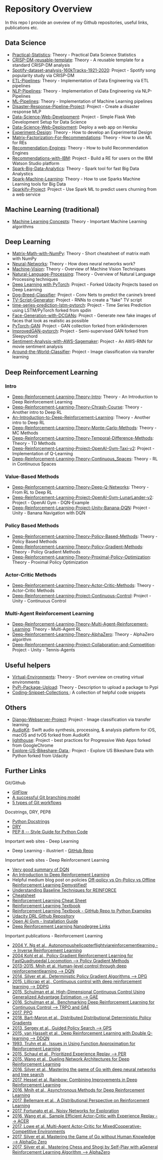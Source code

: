 
[image1]: assets/1.png

# Repository Overview
In this repo I provide an oveview of my Github repositories, useful links, publications etc.

## Data Science
- [Practical-Statistics](https://github.com/ddhartma/Practical-Statistics): Theory - Practical Data Science Statistics 
- [CRISP-DM-reusable-template](https://github.com/ddhartma/CRISP-DM-reusable-template): Theory - A reusable template for a standard CRISP-DM analysis 
- [Spotify-dataset-analysis-160kTracks-1921-2020](https://github.com/ddhartma/Spotify-dataset-analysis-160kTracks-1921-2020):  Project - Spotify song popularity study via CRISP-DM
- [ETL-Pipelines](https://github.com/ddhartma/ETL-Pipelines): Theory - Implementation of Data Engineering via ETL pipelines 
- [NLP-Pipelines](https://github.com/ddhartma/NLP-Pipelines): Theory - Implementation of Data Engineering via NLP-Pipelines 
- [ML-Pipelines](https://github.com/ddhartma/ML-Pipelines): Theory - Implementation of Machine Learning pipelines 
- [Disaster-Response-Pipeline-Project](https://github.com/ddhartma/Disaster-Response-Pipeline-Project): Project - Create a disaster response MLP
- [Data-Science-Web-Development](https://github.com/ddhartma/Data-Science-Web-Development): Project - Simple Flask Web Development Setup for Data Science 
- [Data-Science-Web-Deployment](https://github.com/ddhartma/Data-Science-Web-Deployment): Deploy a web app on Heroku 
- [Experiment-Design](https://github.com/ddhartma/Experiment-Design): Theory - How to develop an Experimental Design
- [Matrix-Factorization-For-Recommendations](https://github.com/ddhartma/Matrix-Factorization-For-Recommendations): Theory - How to use ML for REs 
- [Recommendation-Engines](https://github.com/ddhartma/Recommendation-Engines): Theory - How to build  Recommendation Engines 
- [Recommendations-with-IBM](https://github.com/ddhartma/Recommendations-with-IBM): Project - Build a RE for users on the IBM Watson Studio platform 
- [Spark-Big-Data-Analytics](https://github.com/ddhartma/Spark-Big-Data-Analytics): Theory - Spark tool for fast Big Data Analystics 
- [Spark-Machine-Learning](https://github.com/ddhartma/Spark-Machine-Learning): Theory - How to use Sparks Machine Learning tools for Big Data 
- [Sparkify-Project](https://github.com/ddhartma/Sparkify-Project): Project - Use Spark ML to predict users churning from a web service

## Machine Learning (traditional)
- [Machine Learning Concepts](https://github.com/ddhartma/Machine-Learning-Concepts): Theory -  Important Machine Learning algorithms 

## Deep Learning
- [Matrix-Math-with-NumPy](https://github.com/ddhartma/Matrix-Math-with-Numpy): Theory - Short cheatsheet of matrix math with NumPy 
- [Neural-Networks](https://github.com/ddhartma/Neural-Networks): Theory - How does neural networks work?
- [Machine-Vision](https://github.com/ddhartma/Machine-Vision): Theory - Overview of Machine Vision Techniques
- [Natural-Language-Processing](https://github.com/ddhartma/Natural-Language-Processing): Theory - Overview of Natural Language Processing techniques
- [Deep Learning with PyTorch](https://github.com/ddhartma/deep-learning-v2-pytorch): Project - Forked Udacity Projects based on Deep Learning
- [Dog-Breed-Classifier](https://github.com/ddhartma/Dog-Breed-Classifier): Project - Conv Nets to predict the canine’s breed 
- [TV-Script-Generator](https://github.com/ddhartma/TV-Script-Generator): Project - RNNs to create a "fake" TV script
- [time-series-prediction-lstm-pytorch](https://github.com/ddhartma/time-series-prediction-lstm-pytorch): Project - Time Series Prediction using LSTM/PyTorch forked from spdin
- [Face-Generation-with-DCGANs](https://github.com/ddhartma/Face-Generation-with-DCGANs): Project - Generate new fake images of faces that look as realistic as possible 
- [PyTorch-GAN](https://github.com/ddhartma/PyTorch-GAN): Project - GAN collection forked from eriklindernoren
- [ImprovedGAN-pytorch](https://github.com/ddhartma/ImprovedGAN-pytorch): Project - Semi-supervised GAN forked from Sleepychord
- [Sentiment-Analysis-with-AWS-Sagemaker](https://github.com/ddhartma/Sentiment-Analysis-with-AWS-Sagemaker): Project - An AWS-RNN for movie sentiment analysis 
- [Around-the-World-Classifier](https://github.com/ddhartma/Around-the-World-Classifier): Project - Image classification via transfer learning


## Deep Reinforcement Learning
### Intro 
- [Deep-Reinforcement-Learning-Theory-Intro](https://github.com/ddhartma/Deep-Reinforcement-Learning-Theory-Intro): Theory - An Introduction to Deep Reinforcement Learning 
- [Deep-Reinforcement-Learning-Theory-Chrash-Course](https://medium.com/@nisheed/udacity-deep-reinforcement-learning-project-1-navigation-d16b43793af5): Theory - Another intro to Deep RL
- [An-Introduction-to-Deep-Reinforcement-Learning](https://thomassimonini.medium.com/an-introduction-to-deep-reinforcement-learning-17a565999c0c): Theory - Another intro to Deep RL
- [Deep-Reinforcement-Learning-Theory-Monte-Carlo-Methods](https://github.com/ddhartma/Deep-Reinforcement-Learning-Theory-Monte-Carlo-Methods): Theory - MC Methods 
- [Deep-Reinforcement-Learning-Theory-Temporal-Difference-Methods](https://github.com/ddhartma/Deep-Reinforcement-Learning-Theory-Temporal-Difference-Methods): Theory - TD Methods 
- [Deep-Reinforcement-Learning-Project-OpenAI-Gym-Taxi-v2](https://github.com/ddhartma/Deep-Reinforcement-Learning-Project-OpenAI-Gym-Taxi-v2): Project - Implementation of Q-Learning
- [Deep-Reinforcement-Learning-Theory-Continuous_Spaces](https://github.com/ddhartma/Deep-Reinforcement-Learning-Theory-Continuous_Spaces): Theory - RL in Continuous Spaces 

### Value-Based Methods
- [Deep-Reinforcement-Learning-Theory-Deep-Q-Networks](https://github.com/ddhartma/Deep-Reinforcement-Learning-Theory-Deep-Q-Networks): Theory - From RL to Deep RL 
- [Deep-Reinforcement-Learning-Project-OpenAI-Gym-LunarLander-v2](https://github.com/ddhartma/Deep-Reinforcement-Learning-Project-OpenAI-Gym-LunarLander-v2): Project - OpenAI Gym - DQN-Example
- [Deep-Reinforcement-Learning-Project-Unity-Banana-DQN](https://github.com/ddhartma/Deep-Reinforcement-Learning-Project-Unity-Banana-DQN): Project - Unity - Banana Navigation with DQN 

### Policy Based Methods
- [Deep-Reinforcement-Learning-Theory-Policy-Based-Methods](https://github.com/ddhartma/Deep-Reinforcement-Learning-Theory-Policy-Based-Methods): Theory - Policy Based Methods 
- [Deep-Reinforcement-Learning-Theory-Policy-Gradient-Methods](https://github.com/ddhartma/Deep-Reinforcement-Learning-Theory-Policy-Gradient-Methods): Theory - Policy Gradient Methods 
- [Deep-Reinforcement-Learning-Theory-Proximal-Policy-Optimization](https://github.com/ddhartma/Deep-Reinforcement-Learning-Theory-Proximal-Policy-Optimization): Theory - Proximal Policy Optimization 
### Actor-Critic Methods
- [Deep-Reinforcement-Learning-Theory-Actor-Critic-Methods](https://github.com/ddhartma/Deep-Reinforcement-Learning-Theory-Actor-Critic-Methods): Theory - Actor-Critic Methods 
- [Deep-Reinforcement-Learning-Project-Continuous-Control](https://github.com/ddhartma/Deep-Reinforcement-Learning-Project-Continuous-Control): Project - Unity - Continuous Control 

### Multi-Agent Reinforcement Learning
- [Deep-Reinforcement-Learning-Theory-Multi-Agent-Reinforcement-Learning](https://github.com/ddhartma/Deep-Reinforcement-Learning-Theory-Multi-Agent-Reinforcement-Learning): Theory - Multi-Agent RL 
- [Deep-Reinforcement-Learning-Theory-AlphaZero](https://github.com/ddhartma/Deep-Reinforcement-Learning-Theory-AlphaZero): Theory - AlphaZero algorithm
- [Deep-Reinforcement-Learning-Project-Collaboration-and-Competition](https://github.com/ddhartma/Deep-Reinforcement-Learning-Project-Collaboration-and-Competition): Project - Unity - Tennis-Agents



## Useful helpers
- [Virtual-Environments](https://github.com/ddhartma/Virtual-Environments): Theory - Short overview on creating virtual environments 
- [PyPi-Package-Upload](https://github.com/ddhartma/PyPi-Package-Upload): Theory - Description to upload a package to Pypi 
- [Coding-Snippet-Collections ](https://github.com/ddhartma/Coding-Snippet-Collections): A collection of helpful code snippets 

## Others
- [Django-Webserver-Project](https://github.com/ddhartma/Django-Webserver-Project): Project - Image classification via transfer learning
- [AudioKit](https://github.com/ddhartma/AudioKit): Swift audio synthesis, processing, & analysis platform for iOS, macOS and tvOS forked from AudioKit
- [lighthouse](https://github.com/ddhartma/lighthouse): Project - best practices for Progressive Web Apps forked from GoogleChrome
- [Explore-US-Bikeshare-Data ](): Project - Explore US Bikeshare Data with Python forked from Udacity

## Further Links <a name="Further_Links"></a>
Git/Github
* [GitFlow](https://datasift.github.io/gitflow/IntroducingGitFlow.html)
* [A successful Git branching model](https://nvie.com/posts/a-successful-git-branching-model/)
* [5 types of Git workflows](https://buddy.works/blog/5-types-of-git-workflows)

Docstrings, DRY, PEP8
* [Python Docstrings](https://www.geeksforgeeks.org/python-docstrings/)
* [DRY](https://www.youtube.com/watch?v=IGH4-ZhfVDk)
* [PEP 8 -- Style Guide for Python Code](https://www.python.org/dev/peps/pep-0008/)

Important web sites - Deep Learning
* Deep Learning - illustriert - [GitHub Repo](https://github.com/the-deep-learners/deep-learning-illustrated)

Important web sites - Deep Reinforcement Learning
* [Very good summary of DQN](https://medium.com/@nisheed/udacity-deep-reinforcement-learning-project-1-navigation-d16b43793af5)
* [An Introduction to Deep Reinforcement Learning](https://thomassimonini.medium.com/an-introduction-to-deep-reinforcement-learning-17a565999c0c)
* Helpful medium blog post on policies [Off-policy vs On-Policy vs Offline Reinforcement Learning Demystified!](https://kowshikchilamkurthy.medium.com/off-policy-vs-on-policy-vs-offline-reinforcement-learning-demystified-f7f87e275b48)
* [Understanding Baseline Techniques for REINFORCE](https://medium.com/@fork.tree.ai/understanding-baseline-techniques-for-reinforce-53a1e2279b57)
* [Cheatsheet](https://raw.githubusercontent.com/udacity/deep-reinforcement-learning/master/cheatsheet/cheatsheet.pdf)
* [Reinforcement Learning Cheat Sheet](https://towardsdatascience.com/reinforcement-learning-cheat-sheet-2f9453df7651)
* [Reinforcement Learning Textbook](https://s3-us-west-1.amazonaws.com/udacity-drlnd/bookdraft2018.pdf)
* [Reinforcement Learning Textbook - GitHub Repo to Python Examples](https://github.com/ShangtongZhang/reinforcement-learning-an-introduction)
* [Udacity DRL Github Repository](https://github.com/udacity/deep-reinforcement-learning)
* [Open AI Gym - Installation Guide](https://github.com/openai/gym#installation)
* [Deep Reinforcement Learning Nanodegree Links](https://docs.google.com/spreadsheets/d/19jUvEO82qt3itGP3mXRmaoMbVOyE6bLOp5_QwqITzaM/edit#gid=0)

Important publications - Reinforcement Learning
* [2004 Y. Ng et al., Autonomoushelicopterflightviareinforcementlearning --> Inverse Reinforcement Learning](https://people.eecs.berkeley.edu/~jordan/papers/ng-etal03.pdf)
* [2004 Kohl et al., Policy Gradient Reinforcement Learning for FastQuadrupedal Locomotion --> Policy Gradient Methods](https://www.cs.utexas.edu/~pstone/Papers/bib2html-links/icra04.pdf)
* [2013-2015, Mnih et al. Human-level control through deep reinforcementlearning --> DQN](https://storage.googleapis.com/deepmind-media/dqn/DQNNaturePaper.pdf)
* [2014, Silver et al., Deterministic Policy Gradient Algorithms --> DPG](http://proceedings.mlr.press/v32/silver14.html)
* [2015, Lillicrap et al., Continuous control with deep reinforcement learning --> DDPG](https://arxiv.org/abs/1509.02971)
* [2015, Schulman et al, High-Dimensional Continuous Control Using Generalized Advantage Estimation --> GAE](https://arxiv.org/abs/1506.02438)
* [2016, Schulman et al., Benchmarking Deep Reinforcement Learning for Continuous Control --> TRPO and GAE](https://arxiv.org/abs/1604.06778)
* [2017, PPO](https://openai.com/blog/openai-baselines-ppo/)
* [2018, Bart-Maron et al., Distributed Distributional Deterministic Policy Gradients](https://openreview.net/forum?id=SyZipzbCb)
* [2013, Sergey et al., Guided Policy Search --> GPS](https://graphics.stanford.edu/projects/gpspaper/gps_full.pdf)
* [2015, van Hasselt et al., Deep Reinforcement Learning with Double Q-learning --> DDQN](https://arxiv.org/abs/1509.06461)
* [1993, Truhn et al., Issues in Using Function Approximation for Reinforcement Learning](https://www.ri.cmu.edu/pub_files/pub1/thrun_sebastian_1993_1/thrun_sebastian_1993_1.pdf)
* [2015, Schaul et al., Prioritized Experience Replay --> PER](https://arxiv.org/abs/1511.05952)
* [2015, Wang et al., Dueling Network Architectures for Deep Reinforcement Learning](https://arxiv.org/abs/1511.06581)
* [2016, Silver et al., Mastering the game of Go with deep neural networks and tree search](https://www.researchgate.net/publication/292074166_Mastering_the_game_of_Go_with_deep_neural_networks_and_tree_search)
* [2017, Hessel et al. Rainbow: Combining Improvements in Deep Reinforcement Learning](https://arxiv.org/abs/1710.02298)
* [2016, Mnih et al., Asynchronous Methods for Deep Reinforcement Learning](https://arxiv.org/abs/1602.01783)
* [2017, Bellemare et al., A Distributional Perspective on Reinforcement Learning](https://arxiv.org/abs/1707.06887)
* [2017, Fortunato et al., Noisy Networks for Exploration](https://arxiv.org/abs/1706.10295)
* [2016, Wang et al., Sample Efficient Actor-Critic with Experience Replay --> ACER](https://arxiv.org/abs/1611.01224)
* [2017, Lowe et al. Multi-Agent Actor-Critic for MixedCooperative-Competitive Environments](https://papers.nips.cc/paper/2017/file/68a9750337a418a86fe06c1991a1d64c-Paper.pdf)
* [2017, Silver et al. Mastering the Game of Go without Human Knowledge --> AlphaGo Zero](https://discovery.ucl.ac.uk/id/eprint/10045895/1/agz_unformatted_nature.pdf)
* [2017, Silver et al., Mastering Chess and Shogi by Self-Play with aGeneral Reinforcement Learning Algorithm --> AlphaZero](https://arxiv.org/pdf/1712.01815.pdf)
